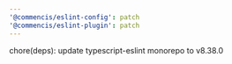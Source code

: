 ```yaml
---
'@commencis/eslint-config': patch
'@commencis/eslint-plugin': patch
---
```


chore(deps): update typescript-eslint monorepo to v8.38.0
